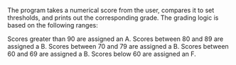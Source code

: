 The program takes a numerical score from the user, compares it to set thresholds, and prints out the corresponding grade. The grading logic is based on the following ranges:

Scores greater than 90 are assigned an A.
Scores between 80 and 89 are assigned a B.
Scores between 70 and 79 are assigned a B.
Scores between 60 and 69 are assigned a B.
Scores below 60 are assigned an F.
